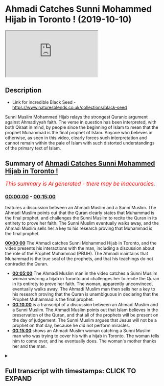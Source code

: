 # Ahmadi Catches Sunni Mohammed Hijab in Toronto ! (2019-10-10)

<iframe loading='lazy' src='https://www.youtube.com/embed/yl2ifwqqOtQ'></iframe>

## Description

- Link for incredible Black Seed - https://www.naturesblends.co.uk/collections/black-seed 

Sunni Muslim Mohammed Hijab relays the strongest Quranic argument against Ahmadiyyah faith. The verse in question has been interpreted, with both Qiraat in mind, by people since the beginning of Islam to mean that the prophet Muhammad is the final prophet of Islam. Anyone who believes in otherwise, as seen in this video, clearly forces such interpretation and cannot remain within the pale of Islam with such distorted understandings of the primary text of Islam.

## Summary of [Ahmadi Catches Sunni Mohammed Hijab in Toronto !](https://www.youtube.com/watch?v=yl2ifwqqOtQ)


*<span style="color:red; font-size:125%">This summary is AI generated - there may be inaccuracies</span>. [](/)*

### [00:00:00](https://www.youtube.com/watch?v=yl2ifwqqOtQ&t=0) - [00:15:00](https://www.youtube.com/watch?v=yl2ifwqqOtQ&t=900)

 features a discussion between an Ahmadi Muslim and a Sunni Muslim. The Ahmadi Muslim points out that the Quran clearly states that Muhammad is the final prophet, and challenges the Sunni Muslim to recite the Quran in its entirety to prove her faith. The Sunni Muslim eventually walks away, and the Ahmadi Muslim sells her a key to his research proving that Muhammad is the final prophet.

**[00:00:00](https://www.youtube.com/watch?v=yl2ifwqqOtQ&t=0)** The Ahmadi catches Sunni Mohammed Hijab in Toronto, and the video presents his interactions with the man, including a discussion about the role of the Prophet Muhammad (PBUH). The Ahmadi maintains that Muhammad is the true seal of the prophets, and that his teachings do not contradict the Quran.
* **[00:05:00](https://www.youtube.com/watch?v=yl2ifwqqOtQ&t=300)** The Ahmadi Muslim man in the video catches a Sunni Muslim woman wearing a hijab in Toronto and challenges her to recite the Quran in its entirety to prove her faith. The woman, apparently unconvinced, eventually walks away. The Ahmadi Muslim man then sells her a key to his research proving that the Quran is unambiguous in declaring that the Prophet Muhammad is the final prophet.
* **[00:10:00](https://www.youtube.com/watch?v=yl2ifwqqOtQ&t=600)**  is a transcript of a discussion between an Ahmadi Muslim and a Sunni Muslim. The Ahmadi Muslim points out that Islam believes in the preservation of the Quran, and that all of the prophets will be present on the day of judgement. The Sunni Muslim argues that Jesus will not be a prophet on that day, because he did not perform miracles.
* **[00:15:00](https://www.youtube.com/watch?v=yl2ifwqqOtQ&t=900)** shows an Ahmadi Muslim woman catching a Sunni Muslim man who was trying to cover his  with a hijab in Toronto. The woman tells him to come over, and he eventually does. The woman's mother thanks her and the man.

<details><summary><h2>Full transcript with timestamps: CLICK TO EXPAND</h2></summary>

[0:00:00](https://youtu.be/yl2ifwqqOtQ?t=0) Mollie Kuramoto liable catalyzed make  
[0:00:02](https://youtu.be/yl2ifwqqOtQ?t=2) sure that you try these supplements out  
[0:00:05](https://youtu.be/yl2ifwqqOtQ?t=5) there very very good very healthy  
[0:00:07](https://youtu.be/yl2ifwqqOtQ?t=7) natural and you can check the link in  
[0:00:11](https://youtu.be/yl2ifwqqOtQ?t=11) the description box that is nature's  
[0:00:13](https://youtu.be/yl2ifwqqOtQ?t=13) blend black seed oil and they have other  
[0:00:15](https://youtu.be/yl2ifwqqOtQ?t=15) things as well oh yeah a little boy boy  
[0:00:21](https://youtu.be/yl2ifwqqOtQ?t=21) boy hope you enjoy the video so this  
[0:00:25](https://youtu.be/yl2ifwqqOtQ?t=25) first can't be talking about you know  
[0:00:29](https://youtu.be/yl2ifwqqOtQ?t=29) why because the narrative is juices  
[0:00:34](https://youtu.be/yl2ifwqqOtQ?t=34) right he's the second coming of Jesus  
[0:00:39](https://youtu.be/yl2ifwqqOtQ?t=39) this is Jesus in the verse that's  
[0:00:41](https://youtu.be/yl2ifwqqOtQ?t=41) talking there's going to be a prefer  
[0:00:42](https://youtu.be/yl2ifwqqOtQ?t=42) after me called amp so he's the French  
[0:00:45](https://youtu.be/yl2ifwqqOtQ?t=45) in this verse this Jesus Christ is  
[0:00:49](https://youtu.be/yl2ifwqqOtQ?t=49) differentiating between himself and  
[0:00:51](https://youtu.be/yl2ifwqqOtQ?t=51) damnit do you see this point because  
[0:00:55](https://youtu.be/yl2ifwqqOtQ?t=55) Jesus insane embodies Muhammad there's  
[0:00:59](https://youtu.be/yl2ifwqqOtQ?t=59) going to be a prophet after me called  
[0:01:00](https://youtu.be/yl2ifwqqOtQ?t=60) Ahmed and it's not him and it's not a  
[0:01:04](https://youtu.be/yl2ifwqqOtQ?t=64) sir it's a different individual  
[0:01:05](https://youtu.be/yl2ifwqqOtQ?t=65) completely docile said about the  
[0:01:11](https://youtu.be/yl2ifwqqOtQ?t=71) latter-day Messiah right so that's him  
[0:01:15](https://youtu.be/yl2ifwqqOtQ?t=75) but then the moment also prophesied in  
[0:01:17](https://youtu.be/yl2ifwqqOtQ?t=77) the Koran that the latter day Messiah  
[0:01:19](https://youtu.be/yl2ifwqqOtQ?t=79) will come believe it just it's just a  
[0:01:28](https://youtu.be/yl2ifwqqOtQ?t=88) person that that is we believe is Kalam  
[0:01:30](https://youtu.be/yl2ifwqqOtQ?t=90) emit you guys believe it's because era  
[0:01:36](https://youtu.be/yl2ifwqqOtQ?t=96) because he says death right it can be  
[0:01:38](https://youtu.be/yl2ifwqqOtQ?t=98) ISA or again right cuz in the Quran  
[0:01:41](https://youtu.be/yl2ifwqqOtQ?t=101) itself all messengers before the holy  
[0:01:43](https://youtu.be/yl2ifwqqOtQ?t=103) prophet of nine with respect the over  
[0:01:45](https://youtu.be/yl2ifwqqOtQ?t=105) all due respect even if we took even if  
[0:01:48](https://youtu.be/yl2ifwqqOtQ?t=108) we take your interpretation of that  
[0:01:49](https://youtu.be/yl2ifwqqOtQ?t=109) seriously and that Jesus is dead yeah  
[0:01:51](https://youtu.be/yl2ifwqqOtQ?t=111) let's take your interpretation seriously  
[0:01:52](https://youtu.be/yl2ifwqqOtQ?t=112) even if Jesus is dead it doesn't mean  
[0:01:55](https://youtu.be/yl2ifwqqOtQ?t=115) that the person that has to be the next  
[0:01:56](https://youtu.be/yl2ifwqqOtQ?t=116) Messiah is gonna be a map so the result  
[0:02:00](https://youtu.be/yl2ifwqqOtQ?t=120) then we start talking about like the  
[0:02:02](https://youtu.be/yl2ifwqqOtQ?t=122) character ray of the promised Messiah  
[0:02:03](https://youtu.be/yl2ifwqqOtQ?t=123) I'm sorry  
[0:02:05](https://youtu.be/yl2ifwqqOtQ?t=125) because our time with the character and  
[0:02:07](https://youtu.be/yl2ifwqqOtQ?t=127) the signs in the ground that showed that  
[0:02:09](https://youtu.be/yl2ifwqqOtQ?t=129) use ones can give me some idea  
[0:02:11](https://youtu.be/yl2ifwqqOtQ?t=131) truthfulness right but right he's known  
[0:02:16](https://youtu.be/yl2ifwqqOtQ?t=136) as a truthful person right not like the  
[0:02:18](https://youtu.be/yl2ifwqqOtQ?t=138) criteria or somebody to be composite  
[0:02:20](https://youtu.be/yl2ifwqqOtQ?t=140) right which worse are you talking about  
[0:02:22](https://youtu.be/yl2ifwqqOtQ?t=142) I think it's from the Hatice actually  
[0:02:25](https://youtu.be/yl2ifwqqOtQ?t=145) alright so it directly corresponds to  
[0:02:27](https://youtu.be/yl2ifwqqOtQ?t=147) the Quran wreck it doesn't contradict  
[0:02:29](https://youtu.be/yl2ifwqqOtQ?t=149) this I understand what you say you  
[0:02:35](https://youtu.be/yl2ifwqqOtQ?t=155) confuse I understand you look like  
[0:02:37](https://youtu.be/yl2ifwqqOtQ?t=157) you're honest and genuine I'm humble  
[0:02:40](https://youtu.be/yl2ifwqqOtQ?t=160) individual and I respect the fact that  
[0:02:41](https://youtu.be/yl2ifwqqOtQ?t=161) he's taking the time to come and ask me  
[0:02:43](https://youtu.be/yl2ifwqqOtQ?t=163) these questions I really do I'm gonna  
[0:02:45](https://youtu.be/yl2ifwqqOtQ?t=165) give you two or three evidences I think  
[0:02:47](https://youtu.be/yl2ifwqqOtQ?t=167) which means that they don't actually  
[0:02:49](https://youtu.be/yl2ifwqqOtQ?t=169) allow anyone to have any I want you to  
[0:03:15](https://youtu.be/yl2ifwqqOtQ?t=195) come see me by all means come recluses  
[0:03:21](https://youtu.be/yl2ifwqqOtQ?t=201) that's not a problem because I don't  
[0:03:23](https://youtu.be/yl2ifwqqOtQ?t=203) have to give my number to people what's  
[0:03:25](https://youtu.be/yl2ifwqqOtQ?t=205) up with all due respect I've got a lot  
[0:03:26](https://youtu.be/yl2ifwqqOtQ?t=206) of people what Atkins you know but if  
[0:03:28](https://youtu.be/yl2ifwqqOtQ?t=208) someone wants to if someone was to speak  
[0:03:31](https://youtu.be/yl2ifwqqOtQ?t=211) to me I'm gonna be in the conference  
[0:03:32](https://youtu.be/yl2ifwqqOtQ?t=212) tonight so you can come to the  
[0:03:34](https://youtu.be/yl2ifwqqOtQ?t=214) conference he's welcome to the  
[0:03:35](https://youtu.be/yl2ifwqqOtQ?t=215) conference okay and if you want to have  
[0:03:38](https://youtu.be/yl2ifwqqOtQ?t=218) a discussion with me after the  
[0:03:39](https://youtu.be/yl2ifwqqOtQ?t=219) conference  
[0:03:39](https://youtu.be/yl2ifwqqOtQ?t=219) consider this a public and you either go  
[0:03:42](https://youtu.be/yl2ifwqqOtQ?t=222) tell him right yeah cuz yeah I don't  
[0:03:45](https://youtu.be/yl2ifwqqOtQ?t=225) want to waste time with anyone  
[0:03:47](https://youtu.be/yl2ifwqqOtQ?t=227) right we consider this a public  
[0:03:49](https://youtu.be/yl2ifwqqOtQ?t=229) invitation I'm saying consider a public  
[0:03:56](https://youtu.be/yl2ifwqqOtQ?t=236) invitation okay a public invitation for  
[0:03:59](https://youtu.be/yl2ifwqqOtQ?t=239) you your your friend that you're  
[0:04:01](https://youtu.be/yl2ifwqqOtQ?t=241) considering a scholar yeah he's a  
[0:04:02](https://youtu.be/yl2ifwqqOtQ?t=242) scholar in the Hadees so you know fine  
[0:04:07](https://youtu.be/yl2ifwqqOtQ?t=247) obviously I can't nope it's not about  
[0:04:09](https://youtu.be/yl2ifwqqOtQ?t=249) being you bro finally the true facility  
[0:04:13](https://youtu.be/yl2ifwqqOtQ?t=253) even if I don't approve you right I  
[0:04:14](https://youtu.be/yl2ifwqqOtQ?t=254) couldn't right yeah it's not it's  
[0:04:17](https://youtu.be/yl2ifwqqOtQ?t=257) alright if you had the truth and I  
[0:04:19](https://youtu.be/yl2ifwqqOtQ?t=259) didn't I would not be able to prove you  
[0:04:20](https://youtu.be/yl2ifwqqOtQ?t=260) wrong if I tried to prove to you that  
[0:04:22](https://youtu.be/yl2ifwqqOtQ?t=262) two plus two equals five whatever  
[0:04:24](https://youtu.be/yl2ifwqqOtQ?t=264) however clever I am it's not gonna work  
[0:04:26](https://youtu.be/yl2ifwqqOtQ?t=266) because no one's gonna believe it I  
[0:04:30](https://youtu.be/yl2ifwqqOtQ?t=270) think this is less complicated because  
[0:04:32](https://youtu.be/yl2ifwqqOtQ?t=272) you have a prophet saying let there be a  
[0:04:33](https://youtu.be/yl2ifwqqOtQ?t=273) body there's no prefer to me you have in  
[0:04:36](https://youtu.be/yl2ifwqqOtQ?t=276) the Quran it says Ottoman Navy in that  
[0:04:38](https://youtu.be/yl2ifwqqOtQ?t=278) he's the fine no profit no just so it's  
[0:04:41](https://youtu.be/yl2ifwqqOtQ?t=281) to Christ there's a long time that's to  
[0:04:44](https://youtu.be/yl2ifwqqOtQ?t=284) you there's to your heart I'm a seal and  
[0:04:47](https://youtu.be/yl2ifwqqOtQ?t=287) heart Tim is final seal bro do you know  
[0:04:53](https://youtu.be/yl2ifwqqOtQ?t=293) the phrase oh there's two Korat you can  
[0:04:56](https://youtu.be/yl2ifwqqOtQ?t=296) recite it as hot n and hot Tim hard time  
[0:04:59](https://youtu.be/yl2ifwqqOtQ?t=299) means the seal of the prophets heart Tim  
[0:05:02](https://youtu.be/yl2ifwqqOtQ?t=302) means the final prophet heart it means  
[0:05:04](https://youtu.be/yl2ifwqqOtQ?t=304) your is the final one unless someone  
[0:05:07](https://youtu.be/yl2ifwqqOtQ?t=307) wants to say I don't believe in that  
[0:05:08](https://youtu.be/yl2ifwqqOtQ?t=308) Quran in that case I'll say if that  
[0:05:11](https://youtu.be/yl2ifwqqOtQ?t=311) person says I'm sorry to say because the  
[0:05:13](https://youtu.be/yl2ifwqqOtQ?t=313) Quran says if I taught me no know about  
[0:05:15](https://youtu.be/yl2ifwqqOtQ?t=315) leaky tabby or check for an IV Bob do  
[0:05:17](https://youtu.be/yl2ifwqqOtQ?t=317) you believe in Plus of the book and  
[0:05:18](https://youtu.be/yl2ifwqqOtQ?t=318) disbelieve in parts of the book so you  
[0:05:20](https://youtu.be/yl2ifwqqOtQ?t=320) believe in it when it's in line with  
[0:05:22](https://youtu.be/yl2ifwqqOtQ?t=322) your with what scholars say and you just  
[0:05:25](https://youtu.be/yl2ifwqqOtQ?t=325) believe in it when it's more in line  
[0:05:26](https://youtu.be/yl2ifwqqOtQ?t=326) with and that's what the Quran says it  
[0:05:28](https://youtu.be/yl2ifwqqOtQ?t=328) Taliban al bab has been duly level mercy  
[0:05:31](https://youtu.be/yl2ifwqqOtQ?t=331) happy no Maryam Allah since that they've  
[0:05:33](https://youtu.be/yl2ifwqqOtQ?t=333) taken the rabbi's in the priests as God  
[0:05:35](https://youtu.be/yl2ifwqqOtQ?t=335) to precise a lot and I said no Maria so  
[0:05:38](https://youtu.be/yl2ifwqqOtQ?t=338) as far as not to fall into that category  
[0:05:40](https://youtu.be/yl2ifwqqOtQ?t=340) of people and then I'd even had him who  
[0:05:45](https://youtu.be/yl2ifwqqOtQ?t=345) who was an extra Sein  
[0:05:47](https://youtu.be/yl2ifwqqOtQ?t=347) he said we didn't used to take her who  
[0:05:49](https://youtu.be/yl2ifwqqOtQ?t=349) didn't used to say Carabas amongst as  
[0:05:51](https://youtu.be/yl2ifwqqOtQ?t=351) gods besides God then the Prophet said  
[0:05:53](https://youtu.be/yl2ifwqqOtQ?t=353) to him did they not make Hallel what  
[0:05:55](https://youtu.be/yl2ifwqqOtQ?t=355) alarm it's Haram and make her a llama  
[0:05:58](https://youtu.be/yl2ifwqqOtQ?t=358) Talon and they said he said yeah so the  
[0:06:00](https://youtu.be/yl2ifwqqOtQ?t=360) point is is that you've all got to be  
[0:06:01](https://youtu.be/yl2ifwqqOtQ?t=361) clear we speaking to Christians with a  
[0:06:03](https://youtu.be/yl2ifwqqOtQ?t=363) look for example truly is not mentioned  
[0:06:05](https://youtu.be/yl2ifwqqOtQ?t=365) in your Bible co-equal co-channel  
[0:06:08](https://youtu.be/yl2ifwqqOtQ?t=368) persons of the Trinity you know this was  
[0:06:10](https://youtu.be/yl2ifwqqOtQ?t=370) the development that came 300 years  
[0:06:12](https://youtu.be/yl2ifwqqOtQ?t=372) after which they show us something  
[0:06:13](https://youtu.be/yl2ifwqqOtQ?t=373) concrete within your own unpreserved  
[0:06:15](https://youtu.be/yl2ifwqqOtQ?t=375) texts we're saying we're even better  
[0:06:17](https://youtu.be/yl2ifwqqOtQ?t=377) than look we have the same preserved  
[0:06:19](https://youtu.be/yl2ifwqqOtQ?t=379) text look ucky me and you have preserved  
[0:06:21](https://youtu.be/yl2ifwqqOtQ?t=381) text they don't have preserved text  
[0:06:24](https://youtu.be/yl2ifwqqOtQ?t=384) we agree with the anus Allah we have a  
[0:06:26](https://youtu.be/yl2ifwqqOtQ?t=386) perfect it's a perfect book and is  
[0:06:28](https://youtu.be/yl2ifwqqOtQ?t=388) preserved no one can say this verse is  
[0:06:29](https://youtu.be/yl2ifwqqOtQ?t=389) not meant to be recited like that if I  
[0:06:31](https://youtu.be/yl2ifwqqOtQ?t=391) say heart him unless why if someone says  
[0:06:35](https://youtu.be/yl2ifwqqOtQ?t=395) yeah so if someone says this there's  
[0:06:38](https://youtu.be/yl2ifwqqOtQ?t=398) only two you can't have a different  
[0:06:40](https://youtu.be/yl2ifwqqOtQ?t=400) interpretation I'm saying this I'm  
[0:06:42](https://youtu.be/yl2ifwqqOtQ?t=402) saying that if this are these are the  
[0:06:44](https://youtu.be/yl2ifwqqOtQ?t=404) two only ways to reciting at verse 10  
[0:06:47](https://youtu.be/yl2ifwqqOtQ?t=407) and hurt him  
[0:06:48](https://youtu.be/yl2ifwqqOtQ?t=408) yeah hard time means the seal you're  
[0:06:50](https://youtu.be/yl2ifwqqOtQ?t=410) right I agree with you  
[0:06:51](https://youtu.be/yl2ifwqqOtQ?t=411) ha Tim means their final like for  
[0:06:56](https://youtu.be/yl2ifwqqOtQ?t=416) example you can recite you know malakoma  
[0:06:58](https://youtu.be/yl2ifwqqOtQ?t=418) dean malakoma team is the owner of the  
[0:07:00](https://youtu.be/yl2ifwqqOtQ?t=420) day of judgment  
[0:07:01](https://youtu.be/yl2ifwqqOtQ?t=421) Mele Chioma Dean sick one forgot family  
[0:07:11](https://youtu.be/yl2ifwqqOtQ?t=431) this is it malakoma Deen means owner of  
[0:07:13](https://youtu.be/yl2ifwqqOtQ?t=433) the day of judgment Malek Yama team  
[0:07:16](https://youtu.be/yl2ifwqqOtQ?t=436) malakoma team means the king of the day  
[0:07:19](https://youtu.be/yl2ifwqqOtQ?t=439) of judgment now if someone says I don't  
[0:07:21](https://youtu.be/yl2ifwqqOtQ?t=441) believe that Allah is the king of the  
[0:07:22](https://youtu.be/yl2ifwqqOtQ?t=442) day of judgment I don't believe that  
[0:07:25](https://youtu.be/yl2ifwqqOtQ?t=445) I'll say why are you disbelieving in to  
[0:07:27](https://youtu.be/yl2ifwqqOtQ?t=447) us I say Mele kill me Dean I think the  
[0:07:29](https://youtu.be/yl2ifwqqOtQ?t=449) Sony verse from Quran Allah says Allah  
[0:07:31](https://youtu.be/yl2ifwqqOtQ?t=451) is the owner yeah so you believe this is  
[0:07:35](https://youtu.be/yl2ifwqqOtQ?t=455) haunted so hot it is preserved yes you  
[0:07:38](https://youtu.be/yl2ifwqqOtQ?t=458) know you're not gonna say that the word  
[0:07:39](https://youtu.be/yl2ifwqqOtQ?t=459) heart him is unpreserved the one's heart  
[0:07:41](https://youtu.be/yl2ifwqqOtQ?t=461) him and heart and both of them are  
[0:07:42](https://youtu.be/yl2ifwqqOtQ?t=462) preserved Plus Alliance preserve pipe if  
[0:07:45](https://youtu.be/yl2ifwqqOtQ?t=465) if hearten is preserved and the Quran is  
[0:07:47](https://youtu.be/yl2ifwqqOtQ?t=467) preserved  
[0:07:48](https://youtu.be/yl2ifwqqOtQ?t=468) there's only one more thing you can do  
[0:07:50](https://youtu.be/yl2ifwqqOtQ?t=470) now you have to go into the books of the  
[0:07:54](https://youtu.be/yl2ifwqqOtQ?t=474) Arabs the three Arabs the poetry the  
[0:07:58](https://youtu.be/yl2ifwqqOtQ?t=478) power miss Oracle the dictionaries and  
[0:08:01](https://youtu.be/yl2ifwqqOtQ?t=481) find me anyone that says heart him does  
[0:08:04](https://youtu.be/yl2ifwqqOtQ?t=484) not mean the final if you find that  
[0:08:06](https://youtu.be/yl2ifwqqOtQ?t=486) allow shake your hand and agree with you  
[0:08:08](https://youtu.be/yl2ifwqqOtQ?t=488) but if you can't find that then we must  
[0:08:10](https://youtu.be/yl2ifwqqOtQ?t=490) agree the Quran is explicit and is  
[0:08:13](https://youtu.be/yl2ifwqqOtQ?t=493) unequivocal and it's unambiguous and is  
[0:08:16](https://youtu.be/yl2ifwqqOtQ?t=496) completely clear in the fact that the  
[0:08:20](https://youtu.be/yl2ifwqqOtQ?t=500) Quran says ha Tim which means the final  
[0:08:24](https://youtu.be/yl2ifwqqOtQ?t=504) not only hot ember hurt him you see the  
[0:08:26](https://youtu.be/yl2ifwqqOtQ?t=506) point here this is a lie it is an  
[0:08:29](https://youtu.be/yl2ifwqqOtQ?t=509) impossible verse to translate the other  
[0:08:31](https://youtu.be/yl2ifwqqOtQ?t=511) way cut him yeah  
[0:08:34](https://youtu.be/yl2ifwqqOtQ?t=514) I'm selling you a key I've done the  
[0:08:36](https://youtu.be/yl2ifwqqOtQ?t=516) research I can't  
[0:08:37](https://youtu.be/yl2ifwqqOtQ?t=517) for to make a mistake do you know how  
[0:08:38](https://youtu.be/yl2ifwqqOtQ?t=518) many people are gonna watch this I can't  
[0:08:40](https://youtu.be/yl2ifwqqOtQ?t=520) afford to make a mistake yeah I've read  
[0:08:44](https://youtu.be/yl2ifwqqOtQ?t=524) yeah I can't right now I can't afford to  
[0:08:47](https://youtu.be/yl2ifwqqOtQ?t=527) make a mistake Hatem means the final and  
[0:08:49](https://youtu.be/yl2ifwqqOtQ?t=529) so if that was not the case they would  
[0:08:52](https://youtu.be/yl2ifwqqOtQ?t=532) be making thousands of videos about me  
[0:08:54](https://youtu.be/yl2ifwqqOtQ?t=534) saying look he doesn't even know Arabic  
[0:08:56](https://youtu.be/yl2ifwqqOtQ?t=536) because Hudson doesn't mean final like  
[0:09:04](https://youtu.be/yl2ifwqqOtQ?t=544) Malik and Malik you have Malik is a  
[0:09:07](https://youtu.be/yl2ifwqqOtQ?t=547) killer of the Quran which means owner  
[0:09:10](https://youtu.be/yl2ifwqqOtQ?t=550) yes yes it's true killer as at the Quran  
[0:09:13](https://youtu.be/yl2ifwqqOtQ?t=553) I'm sure you're aware of this yeah so  
[0:09:15](https://youtu.be/yl2ifwqqOtQ?t=555) you can recite them if you look at the  
[0:09:17](https://youtu.be/yl2ifwqqOtQ?t=557) Quran you can recite for Tom Foreman  
[0:09:18](https://youtu.be/yl2ifwqqOtQ?t=558) alhamdulillah blah I mean I marry Keo it  
[0:09:22](https://youtu.be/yl2ifwqqOtQ?t=562) could be seal of the prophets  
[0:09:25](https://youtu.be/yl2ifwqqOtQ?t=565) look cannot be a contradiction  
[0:09:27](https://youtu.be/yl2ifwqqOtQ?t=567) look yeah when you have a killer like  
[0:09:30](https://youtu.be/yl2ifwqqOtQ?t=570) that if you never be contradictory to  
[0:09:32](https://youtu.be/yl2ifwqqOtQ?t=572) each other that means you're saying this  
[0:09:33](https://youtu.be/yl2ifwqqOtQ?t=573) contradiction the Quran sorry look  
[0:09:35](https://youtu.be/yl2ifwqqOtQ?t=575) there's the point is not preserved or  
[0:09:37](https://youtu.be/yl2ifwqqOtQ?t=577) that is contradicting itself or you try  
[0:09:39](https://youtu.be/yl2ifwqqOtQ?t=579) and bring out some new Arabic some funky  
[0:09:41](https://youtu.be/yl2ifwqqOtQ?t=581) Arabic but in either three cases the  
[0:09:43](https://youtu.be/yl2ifwqqOtQ?t=583) situation is one situation is the Quran  
[0:09:46](https://youtu.be/yl2ifwqqOtQ?t=586) says it's the final prophet and there's  
[0:09:47](https://youtu.be/yl2ifwqqOtQ?t=587) no way of bypassing that unless someone  
[0:09:50](https://youtu.be/yl2ifwqqOtQ?t=590) does some kind of Co for you see what  
[0:09:53](https://youtu.be/yl2ifwqqOtQ?t=593) I'm trying to say you have to say that  
[0:09:55](https://youtu.be/yl2ifwqqOtQ?t=595) the finds are contradicting itself you  
[0:09:56](https://youtu.be/yl2ifwqqOtQ?t=596) have says I'm preserved or you say the  
[0:09:58](https://youtu.be/yl2ifwqqOtQ?t=598) Arabic I've got it completely wrong and  
[0:09:59](https://youtu.be/yl2ifwqqOtQ?t=599) you give me some evidences from the  
[0:10:01](https://youtu.be/yl2ifwqqOtQ?t=601) first 300 pre Islam show me that you get  
[0:10:04](https://youtu.be/yl2ifwqqOtQ?t=604) aunt Alicia dead or the Lockhart's of  
[0:10:06](https://youtu.be/yl2ifwqqOtQ?t=606) the Arabs and tell me that you know give  
[0:10:09](https://youtu.be/yl2ifwqqOtQ?t=609) me some evidence that Hakim doesn't mean  
[0:10:11](https://youtu.be/yl2ifwqqOtQ?t=611) you have to go yeah I'm finish is  
[0:10:14](https://youtu.be/yl2ifwqqOtQ?t=614) anything you want to say to that  
[0:10:16](https://youtu.be/yl2ifwqqOtQ?t=616) do you see does that make sense for it  
[0:10:17](https://youtu.be/yl2ifwqqOtQ?t=617) makes sense but I we have like we like  
[0:10:21](https://youtu.be/yl2ifwqqOtQ?t=621) we have some like Arabic dictionary  
[0:10:23](https://youtu.be/yl2ifwqqOtQ?t=623) right yes we we only seem cotton but you  
[0:10:31](https://youtu.be/yl2ifwqqOtQ?t=631) only believe in the seal of the prophets  
[0:10:33](https://youtu.be/yl2ifwqqOtQ?t=633) like that that's that's the that's the  
[0:10:35](https://youtu.be/yl2ifwqqOtQ?t=635) first the translation the first seal of  
[0:10:37](https://youtu.be/yl2ifwqqOtQ?t=637) the process is find us  
[0:10:38](https://youtu.be/yl2ifwqqOtQ?t=638) even I like are saying that right so I'm  
[0:10:43](https://youtu.be/yl2ifwqqOtQ?t=643) a Muslim right regardless I are you a  
[0:10:45](https://youtu.be/yl2ifwqqOtQ?t=645) Muslim that believes in the preservation  
[0:10:46](https://youtu.be/yl2ifwqqOtQ?t=646) of the Quran yes all right so when I say  
[0:10:49](https://youtu.be/yl2ifwqqOtQ?t=649) if I  
[0:10:49](https://youtu.be/yl2ifwqqOtQ?t=649) I'm reciting the Quran now and I'm in  
[0:10:52](https://youtu.be/yl2ifwqqOtQ?t=652) the prayer and I say Mele Chioma Dean  
[0:10:54](https://youtu.be/yl2ifwqqOtQ?t=654) are you gonna correct me not Malik Malik  
[0:10:59](https://youtu.be/yl2ifwqqOtQ?t=659) Malik means King but it's you know the  
[0:11:03](https://youtu.be/yl2ifwqqOtQ?t=663) son cannot ten ways you can recite the  
[0:11:05](https://youtu.be/yl2ifwqqOtQ?t=665) Quran four of them you can recite them  
[0:11:08](https://youtu.be/yl2ifwqqOtQ?t=668) the word Malik oh now there's six of  
[0:11:10](https://youtu.be/yl2ifwqqOtQ?t=670) them which is actually more you can say  
[0:11:12](https://youtu.be/yl2ifwqqOtQ?t=672) Malik so if I say Malik comedy no they  
[0:11:16](https://youtu.be/yl2ifwqqOtQ?t=676) don't mean the same one means honor and  
[0:11:18](https://youtu.be/yl2ifwqqOtQ?t=678) one means King but we say as Muslims we  
[0:11:20](https://youtu.be/yl2ifwqqOtQ?t=680) believe that Allah is the owner and the  
[0:11:22](https://youtu.be/yl2ifwqqOtQ?t=682) king you can go on our scale in via MIDI  
[0:11:24](https://youtu.be/yl2ifwqqOtQ?t=684) scholars none of them are gonna deny  
[0:11:25](https://youtu.be/yl2ifwqqOtQ?t=685) that Allah is the owner and the king  
[0:11:26](https://youtu.be/yl2ifwqqOtQ?t=686) because as far as I know they don't deny  
[0:11:28](https://youtu.be/yl2ifwqqOtQ?t=688) the Quran they don't deny the  
[0:11:29](https://youtu.be/yl2ifwqqOtQ?t=689) preservation of the Quran right and that  
[0:11:31](https://youtu.be/yl2ifwqqOtQ?t=691) they will preserve through the crowds  
[0:11:33](https://youtu.be/yl2ifwqqOtQ?t=693) right let's say that it is true right  
[0:11:35](https://youtu.be/yl2ifwqqOtQ?t=695) yes let's say he's the last prophet but  
[0:11:38](https://youtu.be/yl2ifwqqOtQ?t=698) then you guys now believe that you saw  
[0:11:40](https://youtu.be/yl2ifwqqOtQ?t=700) will come down remember he's not a  
[0:11:42](https://youtu.be/yl2ifwqqOtQ?t=702) prophet or are you guys gonna strip them  
[0:11:44](https://youtu.be/yl2ifwqqOtQ?t=704) away of prophet he's gonna come back  
[0:11:47](https://youtu.be/yl2ifwqqOtQ?t=707) when he comes back like all the prophets  
[0:11:49](https://youtu.be/yl2ifwqqOtQ?t=709) the beginning brother all the prophets  
[0:11:51](https://youtu.be/yl2ifwqqOtQ?t=711) America it's not just I say no one makes  
[0:11:55](https://youtu.be/yl2ifwqqOtQ?t=715) a distinction look the day of judgment  
[0:11:58](https://youtu.be/yl2ifwqqOtQ?t=718) is as real as this world all of the  
[0:12:01](https://youtu.be/yl2ifwqqOtQ?t=721) prophets are going to be raised on the  
[0:12:02](https://youtu.be/yl2ifwqqOtQ?t=722) day of judgment do you agree alright so  
[0:12:05](https://youtu.be/yl2ifwqqOtQ?t=725) when they come back are they gonna come  
[0:12:06](https://youtu.be/yl2ifwqqOtQ?t=726) back as prophets ah  
[0:12:08](https://youtu.be/yl2ifwqqOtQ?t=728) now if they come back as prophets or do  
[0:12:10](https://youtu.be/yl2ifwqqOtQ?t=730) you believe there's going to be prophesy  
[0:12:15](https://youtu.be/yl2ifwqqOtQ?t=735) their functionality as a prophet as a  
[0:12:18](https://youtu.be/yl2ifwqqOtQ?t=738) law giver as someone who has been  
[0:12:20](https://youtu.be/yl2ifwqqOtQ?t=740) receiving wahi to guide the people that  
[0:12:23](https://youtu.be/yl2ifwqqOtQ?t=743) has come to a cessation at their death  
[0:12:28](https://youtu.be/yl2ifwqqOtQ?t=748) I'm given example it doesn't have to be  
[0:12:30](https://youtu.be/yl2ifwqqOtQ?t=750) right and there's difference between  
[0:12:31](https://youtu.be/yl2ifwqqOtQ?t=751) between what is the difference maybe and  
[0:12:35](https://youtu.be/yl2ifwqqOtQ?t=755) so the point I'm making to you is this  
[0:12:37](https://youtu.be/yl2ifwqqOtQ?t=757) is that the argument falls on his face  
[0:12:39](https://youtu.be/yl2ifwqqOtQ?t=759) when we talk about okay he's going to  
[0:12:40](https://youtu.be/yl2ifwqqOtQ?t=760) come back well all of the professor's  
[0:12:42](https://youtu.be/yl2ifwqqOtQ?t=762) will come back even worse than this okay  
[0:12:44](https://youtu.be/yl2ifwqqOtQ?t=764) you will be less knowledge Alistair all  
[0:12:47](https://youtu.be/yl2ifwqqOtQ?t=767) Miraj when the prof  
[0:12:49](https://youtu.be/yl2ifwqqOtQ?t=769) actually believe insufficient I  
[0:12:51](https://youtu.be/yl2ifwqqOtQ?t=771) understand fine let's move on but the  
[0:12:54](https://youtu.be/yl2ifwqqOtQ?t=774) point is on the day of judgment on the  
[0:12:56](https://youtu.be/yl2ifwqqOtQ?t=776) day of judgment it's as simple as this  
[0:12:58](https://youtu.be/yl2ifwqqOtQ?t=778) we believe all the prophets are going to  
[0:13:00](https://youtu.be/yl2ifwqqOtQ?t=780) be there  
[0:13:00](https://youtu.be/yl2ifwqqOtQ?t=780) now you asked it asking me well Jesus  
[0:13:04](https://youtu.be/yl2ifwqqOtQ?t=784) will his thing is his placement as a  
[0:13:08](https://youtu.be/yl2ifwqqOtQ?t=788) prophet be stripped away from I'll ask  
[0:13:10](https://youtu.be/yl2ifwqqOtQ?t=790) you the same question all of those  
[0:13:11](https://youtu.be/yl2ifwqqOtQ?t=791) people are going to be prophets but  
[0:13:13](https://youtu.be/yl2ifwqqOtQ?t=793) their functionality yes  
[0:13:16](https://youtu.be/yl2ifwqqOtQ?t=796) well not who's gonna be the leader of  
[0:13:17](https://youtu.be/yl2ifwqqOtQ?t=797) them Mohamed Salah son I was laughing  
[0:13:20](https://youtu.be/yl2ifwqqOtQ?t=800) but is it Mohamed Salah I said I was  
[0:13:23](https://youtu.be/yl2ifwqqOtQ?t=803) gonna do so file and Cobra and so-and-so  
[0:13:24](https://youtu.be/yl2ifwqqOtQ?t=804) fry the point is not about this is about  
[0:13:30](https://youtu.be/yl2ifwqqOtQ?t=810) chronology you're saying to me because  
[0:13:33](https://youtu.be/yl2ifwqqOtQ?t=813) you're saying this is the only argument  
[0:13:35](https://youtu.be/yl2ifwqqOtQ?t=815) you really have now touching on straws  
[0:13:36](https://youtu.be/yl2ifwqqOtQ?t=816) you left you're saying that look do you  
[0:13:39](https://youtu.be/yl2ifwqqOtQ?t=819) guys believe in a second coming of Jesus  
[0:13:41](https://youtu.be/yl2ifwqqOtQ?t=821) now that must that must mean necessarily  
[0:13:42](https://youtu.be/yl2ifwqqOtQ?t=822) that there's another professor from  
[0:13:45](https://youtu.be/yl2ifwqqOtQ?t=825) Mohammed well I'm saying we believe that  
[0:13:47](https://youtu.be/yl2ifwqqOtQ?t=827) all of the profitable Mohammed in the  
[0:13:49](https://youtu.be/yl2ifwqqOtQ?t=829) day of judgment Mohammed is gonna come  
[0:13:50](https://youtu.be/yl2ifwqqOtQ?t=830) back as well then if all of them are  
[0:13:55](https://youtu.be/yl2ifwqqOtQ?t=835) gonna come back they're gonna come back  
[0:14:01](https://youtu.be/yl2ifwqqOtQ?t=841) in a different capacity because I'll  
[0:14:03](https://youtu.be/yl2ifwqqOtQ?t=843) assess you for the word Nabi it means  
[0:14:05](https://youtu.be/yl2ifwqqOtQ?t=845) you you know being given news or  
[0:14:07](https://youtu.be/yl2ifwqqOtQ?t=847) something yeah you've been given news  
[0:14:09](https://youtu.be/yl2ifwqqOtQ?t=849) now they're not coming back to be given  
[0:14:10](https://youtu.be/yl2ifwqqOtQ?t=850) news and then deliver that news they're  
[0:14:12](https://youtu.be/yl2ifwqqOtQ?t=852) coming back to be judged for example or  
[0:14:15](https://youtu.be/yl2ifwqqOtQ?t=855) in the case of Jesus to make a judgement  
[0:14:17](https://youtu.be/yl2ifwqqOtQ?t=857) okay they come back with specified rules  
[0:14:20](https://youtu.be/yl2ifwqqOtQ?t=860) not with the role that they had before  
[0:14:22](https://youtu.be/yl2ifwqqOtQ?t=862) so the point I'm making sure that the  
[0:14:25](https://youtu.be/yl2ifwqqOtQ?t=865) verse see look you have to say it  
[0:14:27](https://youtu.be/yl2ifwqqOtQ?t=867) yourself you and this shows I'm not  
[0:14:30](https://youtu.be/yl2ifwqqOtQ?t=870) saying that it's about you bro I'm  
[0:14:31](https://youtu.be/yl2ifwqqOtQ?t=871) saying it shows you you're willing to  
[0:14:32](https://youtu.be/yl2ifwqqOtQ?t=872) leave all of Islam for Ahmadiyya because  
[0:14:35](https://youtu.be/yl2ifwqqOtQ?t=875) you will intimate the Quran contradicts  
[0:14:37](https://youtu.be/yl2ifwqqOtQ?t=877) itself yeah which would be impossible  
[0:14:39](https://youtu.be/yl2ifwqqOtQ?t=879) unless I said not a godly word in order  
[0:14:42](https://youtu.be/yl2ifwqqOtQ?t=882) to avoid the fact that the verse says  
[0:14:44](https://youtu.be/yl2ifwqqOtQ?t=884) why it says which is it shows you it's  
[0:14:46](https://youtu.be/yl2ifwqqOtQ?t=886) quite disturbing the point I'm making it  
[0:14:49](https://youtu.be/yl2ifwqqOtQ?t=889) to you is very simple right the Quran  
[0:14:51](https://youtu.be/yl2ifwqqOtQ?t=891) says that Prophet Muhammad is the final  
[0:14:54](https://youtu.be/yl2ifwqqOtQ?t=894) prophet ha terminally  
[0:14:55](https://youtu.be/yl2ifwqqOtQ?t=895) let's let it be there yeah that's how it  
[0:15:00](https://youtu.be/yl2ifwqqOtQ?t=900) is  
[0:15:02](https://youtu.be/yl2ifwqqOtQ?t=902) the stethoscope the scholar brother tell  
[0:15:07](https://youtu.be/yl2ifwqqOtQ?t=907) him to come  
[0:15:07](https://youtu.be/yl2ifwqqOtQ?t=907) please mr. saga Koopa come yes it's our  
[0:15:14](https://youtu.be/yl2ifwqqOtQ?t=914) life  
[0:15:15](https://youtu.be/yl2ifwqqOtQ?t=915) all right thank you thank you mom thank  
[0:15:17](https://youtu.be/yl2ifwqqOtQ?t=917) you  
</details>